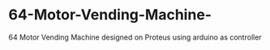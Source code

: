 # 64-Motor-Vending-Machine-
64 Motor Vending Machine designed on Proteus using arduino as controller
